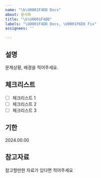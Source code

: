 ```yaml
---
name: "\b\U0001F4DD Docs"
about: 문서화
title: "\b\U0001F4DD"
labels: "\U0001F4DD Docs, \U0001F6E0️ Fix"
assignees: ''

---
```


## 설명
문제상황, 배경을 적어주세요.


## 체크리스트
- [ ] 체크리스트 1
- [ ] 체크리스트 2
- [ ] 체크리스트 3

## 기한
2024.00.00

## 참고자료
참고할만한 자료가 있다면 적어주세요
